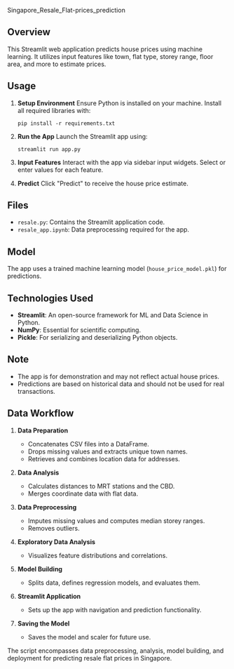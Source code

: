  Singapore_Resale_Flat-prices_prediction

 
## Overview
This Streamlit web application predicts house prices using machine learning. It utilizes input features like town, flat type, storey range, floor area, and more to estimate prices.

## Usage
1. **Setup Environment**
   Ensure Python is installed on your machine. Install all required libraries with:
   ```
   pip install -r requirements.txt
   ```

2. **Run the App**
   Launch the Streamlit app using:
   ```
   streamlit run app.py
   ```

3. **Input Features**
   Interact with the app via sidebar input widgets. Select or enter values for each feature.

4. **Predict**
   Click "Predict" to receive the house price estimate.

## Files
- `resale.py`: Contains the Streamlit application code.
- `resale_app.ipynb`: Data preprocessing required for the app.

## Model
The app uses a trained machine learning model (`house_price_model.pkl`) for predictions.

## Technologies Used
- **Streamlit**: An open-source framework for ML and Data Science in Python.
- **NumPy**: Essential for scientific computing.
- **Pickle**: For serializing and deserializing Python objects.

## Note
- The app is for demonstration and may not reflect actual house prices.
- Predictions are based on historical data and should not be used for real transactions.

## Data Workflow
1. **Data Preparation**
   - Concatenates CSV files into a DataFrame.
   - Drops missing values and extracts unique town names.
   - Retrieves and combines location data for addresses.

2. **Data Analysis**
   - Calculates distances to MRT stations and the CBD.
   - Merges coordinate data with flat data.

3. **Data Preprocessing**
   - Imputes missing values and computes median storey ranges.
   - Removes outliers.

4. **Exploratory Data Analysis**
   - Visualizes feature distributions and correlations.

5. **Model Building**
   - Splits data, defines regression models, and evaluates them.

6. **Streamlit Application**
   - Sets up the app with navigation and prediction functionality.

7. **Saving the Model**
   - Saves the model and scaler for future use.

The script encompasses data preprocessing, analysis, model building, and deployment for predicting resale flat prices in Singapore.
```
